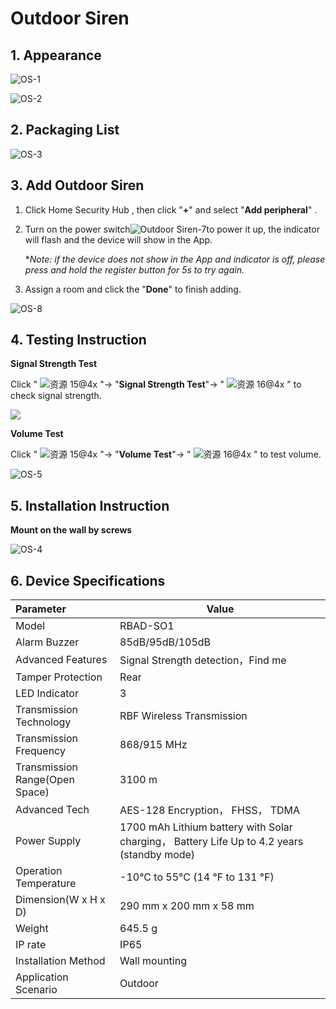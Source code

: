 # Outdoor Siren

## 1. Appearance



![OS-1](https://dusunprj.oss-us-west-1.aliyuncs.com/OS-1.png)

![OS-2](https://dusunprj.oss-us-west-1.aliyuncs.com/OS-2.png)

## 2. Packaging List

![OS-3](https://dusunprj.oss-us-west-1.aliyuncs.com/OS-3.png)

## 3. Add Outdoor Siren

1. Click Home Security Hub , then click "**+**"  and select "**Add peripheral**" .

2. Turn on the power switch![Outdoor Siren-7](https://dusunprj.oss-us-west-1.aliyuncs.com/Outdoor%20Siren-7.png)to power it up,  the indicator will flash and the device will show in the App.

   **Note: if the device does not show in the App and indicator is off, please press and hold the register button for 5s to try again.*

3. Assign a room  and click the "**Done**" to finish adding.

![OS-8](https://dusunprj.oss-us-west-1.aliyuncs.com/OS-8.png)

## 4. Testing Instruction

**Signal Strength Test**

Click  " ![资源 15@4x](https://dusunprj.oss-us-west-1.aliyuncs.com/%E8%B5%84%E6%BA%90%2015@4x.png) "→ "**Signal Strength Test**"→  " ![资源 16@4x](https://dusunprj.oss-us-west-1.aliyuncs.com/%E8%B5%84%E6%BA%90%2016@4x.png) "  to check signal strength.

![](https://dusunprj.oss-us-west-1.aliyuncs.com/MC-3.png)

**Volume Test**

Click  " ![资源 15@4x](https://dusunprj.oss-us-west-1.aliyuncs.com/%E8%B5%84%E6%BA%90%2015@4x.png) "→ "**Volume Test**"→ " ![资源 16@4x](https://dusunprj.oss-us-west-1.aliyuncs.com/%E8%B5%84%E6%BA%90%2016@4x.png) " to test volume.

![OS-5](https://dusunprj.oss-us-west-1.aliyuncs.com/OS-5.png)

## 5. Installation Instruction 

**Mount on the wall by screws**

![OS-4](https://dusunprj.oss-us-west-1.aliyuncs.com/OS-4.png)

## 6. Device Specifications

| Parameter                      | Value                                                        |
| :----------------------------- | ------------------------------------------------------------ |
| Model                          | RBAD-SO1                                                     |
| Alarm Buzzer                   | 85dB/95dB/105dB                                              |
| Advanced Features              | Signal Strength detection，Find me                           |
| Tamper Protection              | Rear                                                         |
| LED Indicator                  | 3                                                            |
| Transmission Technology        | RBF Wireless Transmission                                    |
| Transmission Frequency         | 868/915 MHz                                                  |
| Transmission Range(Open Space) | 3100 m                                                       |
| Advanced Tech                  | AES-128 Encryption， FHSS， TDMA                             |
| Power Supply                   | 1700 mAh Lithium battery with Solar charging， Battery Life Up to 4.2 years (standby mode) |
| Operation Temperature          | -10°C to 55°C (14 °F to 131 °F)                              |
| Dimension(W x H x D)           | 290 mm x 200 mm x 58 mm                                      |
| Weight                         | 645.5 g                                                      |
| IP rate                        | IP65                                                         |
| Installation Method            | Wall mounting                                                |
| Application Scenario           | Outdoor                                                      |

